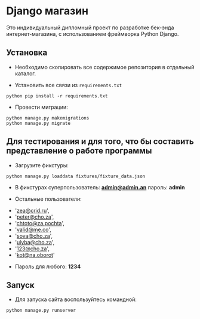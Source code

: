 # Django магазин
Это индивидуальный дипломный проект по разработке бек-энда интернет-магазина, 
с использованием фреймворка Python Django.

## Установка

* Необходимо скопировать все содержимое репозитория в отдельный каталог.

* Установить все связи из `requirements.txt`

```
python pip install -r requirements.txt
```

* Провести миграции:

```
python manage.py makemigrations
python manage.py migrate
```

## Для тестирования и для того, что бы составить представление о работе программы

* Загрузите фикстуры:

```
python manage.py loaddata fixtures/fixture_data.json
```

* В фикстурах суперпользователь: 
**admin@admin.an** 
пароль: **admin** 

* Остальные пользователи:
- 'zea@crid.ru',
- 'peter@cho.za',
- 'chtoto@za.pochta',
- 'valid@me.co',
- 'sova@cho.za',
- 'ulyba@cho.za',
- '123@cho.za',
- 'kot@na.oborot'
* Пароль для любого: **1234**

## Запуск

* Для запуска сайта воспользуйтесь командной:

```
python manage.py runserver
```